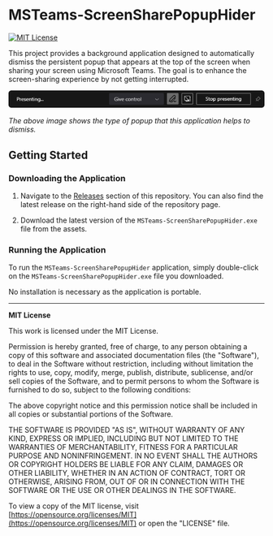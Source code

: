 # MSTeams-ScreenSharePopupHider

[![MIT License](https://img.shields.io/badge/license-MIT-green.svg)](LICENSE)

This project provides a background application designed to automatically dismiss the persistent popup that appears at the top of the screen when sharing your screen using Microsoft Teams. The goal is to enhance the screen-sharing experience by not getting interrupted.

![MSTeams Popup](readme-assets/MSTeams_Popup.png)

_The above image shows the type of popup that this application helps to dismiss._

## Getting Started

### Downloading the Application

1. Navigate to the [Releases](https://github.com/N3uR0TiCV0iD/MSTeams-ScreenSharePopupHider/releases) section of this repository.
You can also find the latest release on the right-hand side of the repository page.

2. Download the latest version of the `MSTeams-ScreenSharePopupHider.exe` file from the assets.

### Running the Application

To run the `MSTeams-ScreenSharePopupHider` application, simply double-click on the `MSTeams-ScreenSharePopupHider.exe` file you downloaded.

No installation is necessary as the application is portable.

---

**MIT License**

This work is licensed under the MIT License.

Permission is hereby granted, free of charge, to any person obtaining a copy of this software and associated documentation files (the "Software"), to deal in the Software without restriction, including without limitation the rights to use, copy, modify, merge, publish, distribute, sublicense, and/or sell copies of the Software, and to permit persons to whom the Software is furnished to do so, subject to the following conditions:

The above copyright notice and this permission notice shall be included in all copies or substantial portions of the Software.

THE SOFTWARE IS PROVIDED "AS IS", WITHOUT WARRANTY OF ANY KIND, EXPRESS OR IMPLIED, INCLUDING BUT NOT LIMITED TO THE WARRANTIES OF MERCHANTABILITY, FITNESS FOR A PARTICULAR PURPOSE AND NONINFRINGEMENT. IN NO EVENT SHALL THE AUTHORS OR COPYRIGHT HOLDERS BE LIABLE FOR ANY CLAIM, DAMAGES OR OTHER LIABILITY, WHETHER IN AN ACTION OF CONTRACT, TORT OR OTHERWISE, ARISING FROM, OUT OF OR IN CONNECTION WITH THE SOFTWARE OR THE USE OR OTHER DEALINGS IN THE SOFTWARE.

To view a copy of the MIT license, visit [https://opensource.org/licenses/MIT](https://opensource.org/licenses/MIT) or open the "LICENSE" file.
